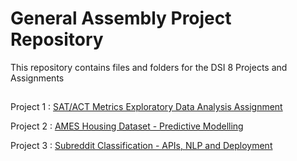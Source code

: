 # General Assembly Project Repository
This repository contains files and folders for the DSI 8 Projects and Assignments

##
Project 1 : [SAT/ACT Metrics Exploratory Data Analysis Assignment](project_1/) 

Project 2 : [AMES Housing Dataset - Predictive Modelling](project_2/)

Project 3 : [Subreddit Classification - APIs, NLP and Deployment](project_3/)
